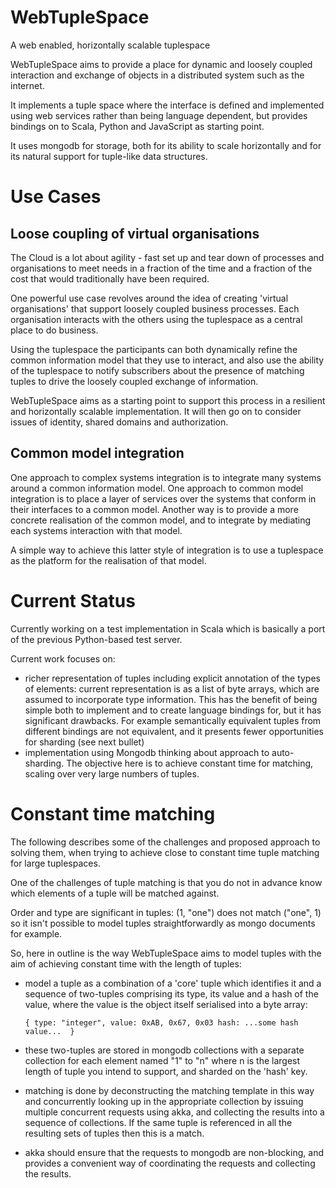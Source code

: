 WebTupleSpace
=============

A web enabled, horizontally scalable tuplespace

WebTupleSpace aims to provide a place for dynamic and loosely coupled interaction and exchange of objects in a distributed system such as the internet.

It implements a tuple space where the interface is defined and implemented using web services rather than being
language dependent, but provides bindings on to Scala, Python and JavaScript as starting point. 

It uses mongodb for storage, both for its ability to scale horizontally and for its natural support for tuple-like data structures.

# Use Cases

## Loose coupling of virtual organisations

The Cloud is a lot about agility - fast set up and tear down of processes and organisations to meet needs in a fraction of the time and a fraction of the cost that would traditionally have been required.

One powerful use case revolves around the idea of creating 'virtual organisations' that support loosely coupled business processes. Each organisation interacts with the others using the tuplespace as a central place to do business.

Using the tuplespace the participants can both dynamically refine the common information model that they use to interact, and also use the ability of the tuplespace to notify subscribers about the presence of matching tuples to drive the loosely coupled exchange of information.

WebTupleSpace aims as a starting point to support this process in a resilient and horizontally scalable implementation. It will then go on to consider issues of identity, shared domains and authorization.

## Common model integration

One approach to complex systems integration is to integrate many systems around a common information model. One approach to common model integration is to place a layer of services over the systems that conform in their interfaces to a common model. Another way is to provide a more concrete realisation of the common model, and to integrate by mediating each systems interaction with that model.

A simple way to achieve this latter style of integration is to use a tuplespace as the platform for the realisation of that model.

# Current Status

Currently working on a test implementation in Scala which is basically a port of the previous Python-based test server.

Current work focuses on:

* richer representation of tuples including explicit annotation of the types of elements: current representation is as a list of byte arrays, which are assumed to incorporate type information. This has the benefit of being simple both to implement and to create language bindings for, but it has significant drawbacks. For example semantically equivalent tuples from different bindings are not equivalent, and it presents fewer opportunities for sharding (see next bullet)
* implementation using Mongodb thinking about approach to auto-sharding. The objective here is to achieve constant time for matching, scaling over very large numbers of tuples.

# Constant time matching

The following describes some of the challenges and proposed approach to solving them, when trying to achieve close to constant time tuple matching for large tuplespaces.

One of the challenges of tuple matching is that you do not in advance know which elements of a tuple will be matched against.

Order and type are significant in tuples: (1, "one") does not match ("one", 1) so it isn't possible to model tuples straightforwardly as mongo documents for example.

So, here in outline is the way WebTupleSpace aims to model tuples with the aim of achieving constant time with the length of tuples:

- model a tuple as a combination of a 'core' tuple which identifies it and a sequence of two-tuples comprising its type, its value and a hash of the value, where the value is the object itself serialised into a byte array:

    `{
	    type: "integer",
	    value: 0xAB, 0x67, 0x03
	    hash: ...some hash value...	
    }`

- these two-tuples are stored in mongodb collections with a separate collection for each element named "1" to "n" where n is the largest length of tuple you intend to support, and sharded on the 'hash' key.

- matching is done by deconstructing the matching template in this way and concurrently looking up in the appropriate collection by issuing multiple concurrent requests using akka, and collecting the results into a sequence of collections. If the same tuple is referenced in all the resulting sets of tuples then this is a match.

- akka should ensure that the requests to mongodb are non-blocking, and provides a convenient way of coordinating the requests and collecting the results.  
	

